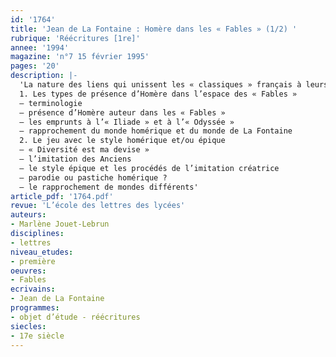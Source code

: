 ```yaml
---
id: '1764'
title: 'Jean de La Fontaine : Homère dans les « Fables » (1/2) '
rubrique: 'Réécritures [1re]'
annee: '1994'
magazine: 'n°7 15 février 1995'
pages: '20'
description: |-
  'La nature des liens qui unissent les « classiques » français à leurs maîtres antiques est complexe. Quels sont donc les rapports qui peuvent relier, à vingt-cinq siècles de distance, le fabuliste français et le premier poète épique de la littérature grecque ?
  1. Les types de présence d’Homère dans l’espace des « Fables »
  – terminologie
  – présence d’Homère auteur dans les « Fables »
  – les emprunts à l’« Iliade » et à l’« Odyssée »
  – rapprochement du monde homérique et du monde de La Fontaine
  2. Le jeu avec le style homérique et/ou épique
  – « Diversité est ma devise »
  – l’imitation des Anciens
  – le style épique et les procédés de l’imitation créatrice
  – parodie ou pastiche homérique ?
  – le rapprochement de mondes différents'
article_pdf: '1764.pdf'
revue: 'L’école des lettres des lycées'
auteurs:
- Marlène Jouet-Lebrun
disciplines:
- lettres
niveau_etudes:
- première
oeuvres:
- Fables
ecrivains:
- Jean de La Fontaine
programmes:
- objet d’étude - réécritures
siecles:
- 17e siècle
---
```

